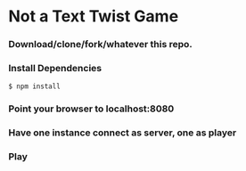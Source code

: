 # Not a Text Twist Game

### Download/clone/fork/whatever this repo.

### Install Dependencies

```
$ npm install
```

### Point your browser to localhost:8080

### Have one instance connect as server, one as player

### Play